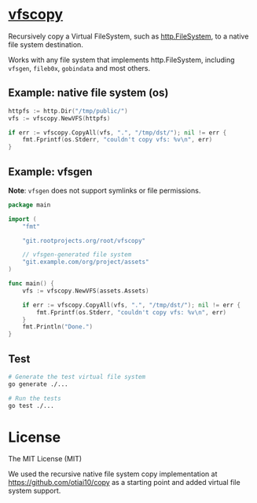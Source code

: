 # [vfscopy](https://git.rootprojects.org/root/vfscopy)

Recursively copy a Virtual FileSystem, such as
[http.FileSystem](https://golang.org/pkg/net/http/#FileSystem),
to a native file system destination.

Works with any file system that implements http.FileSystem,
including `vfsgen`, `fileb0x`, `gobindata` and most others.

## Example: native file system (os)

```go
httpfs := http.Dir("/tmp/public/")
vfs := vfscopy.NewVFS(httpfs)

if err := vfscopy.CopyAll(vfs, ".", "/tmp/dst/"); nil != err {
    fmt.Fprintf(os.Stderr, "couldn't copy vfs: %v\n", err)
}
```

## Example: vfsgen

**Note**: `vfsgen` does not support symlinks or file permissions.

```go
package main

import (
    "fmt"

    "git.rootprojects.org/root/vfscopy"

    // vfsgen-generated file system
    "git.example.com/org/project/assets"
)

func main() {
    vfs := vfscopy.NewVFS(assets.Assets)

    if err := vfscopy.CopyAll(vfs, ".", "/tmp/dst/"); nil != err {
        fmt.Fprintf(os.Stderr, "couldn't copy vfs: %v\n", err)
    }
    fmt.Println("Done.")
}
```

## Test

```bash
# Generate the test virtual file system
go generate ./...

# Run the tests
go test ./...
```

# License

The MIT License (MIT)

We used the recursive native file system copy implementation at
https://github.com/otiai10/copy as a starting point and added
virtual file system support.
